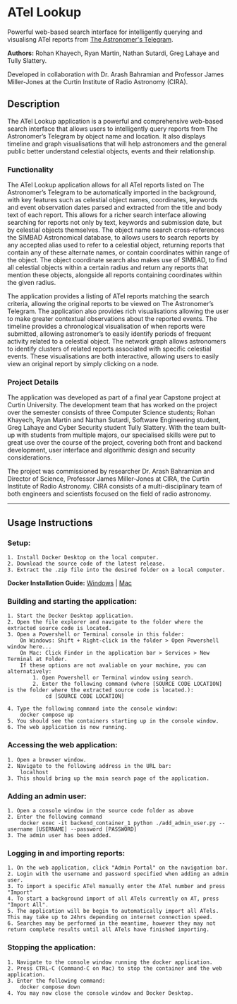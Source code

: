 # ATel Lookup

Powerful web-based search interface for intelligently querying and visualisng ATel reports from [The Astronomer's Telegram](https://astronomerstelegram.org/).

**Authors:** Rohan Khayech, Ryan Martin, Nathan Sutardi, Greg Lahaye and Tully Slattery.

Developed in collaboration with Dr. Arash Bahramian and Professor James Miller-Jones at the Curtin Institute of Radio Astronomy (CIRA).

## Description
The ATel Lookup application is a powerful and comprehensive web-based search interface that allows users to intelligently query reports from The Astronomer’s Telegram by object name and location. It also displays timeline and graph visualisations that will help astronomers and the general public better understand celestial objects, events and their relationship. 

### Functionality
The ATel Lookup application allows for all ATel reports listed on The Astronomer’s Telegram to be automatically imported in the background, with key features such as celestial object names, coordinates, keywords and event observation dates parsed and extracted from the title and body text of each report. This allows for a richer search interface allowing searching for reports not only by text, keywords and submission date, but by celestial objects themselves. The object name search cross-references the SIMBAD Astronomical database, to allows users to search reports by any accepted alias used to refer to a celestial object, returning reports that contain any of these alternate names, or contain coordinates within range of the object. The object coordinate search also makes use of SIMBAD, to find all celestial objects within a certain radius and return any reports that mention these objects, alongside all reports containing coordinates within the given radius. 

The application provides a listing of ATel reports matching the search criteria, allowing the original reports to be viewed on The Astronomer’s Telegram. The application also provides rich visualisations allowing the user to make greater contextual observations about the reported events. The timeline provides a chronological visualisation of when reports were submitted, allowing astronomer’s to easily identify periods of frequent activity related to a celestial object. The network graph allows astronomers to identify clusters of related reports associated with specific celestial events. These visualisations are both interactive, allowing users to easily view an original report by simply clicking on a node.

### Project Details

The application was developed as part of a final year Capstone project at Curtin University. The development team that has worked on the project over the semester consists of three Computer Science students; Rohan Khayech, Ryan Martin and Nathan Sutardi, Software Engineering student, Greg Lahaye and Cyber Security student Tully Slattery. With the team built-up with students from multiple majors, our specialised skills were put to great use over the course of the project, covering both front and backend development, user interface and algorithmic design and security considerations.  

The project was commissioned by researcher Dr. Arash Bahramian and Director of Science, Professor James Miller-Jones at CIRA, the Curtin Institute of Radio Astronomy. CIRA consists of a multi-disciplinary team of both engineers and scientists focused on the field of radio astronomy. 

___

## Usage Instructions
### Setup:
    1. Install Docker Desktop on the local computer.
    2. Download the source code of the latest release.
    3. Extract the .zip file into the desired folder on a local computer.

**Docker Installation Guide:** [Windows](https://docs.docker.com/desktop/windows/install) | [Mac](https://docs.docker.com/desktop/mac/install)


### Building and starting the application:
    1. Start the Docker Desktop application.
    2. Open the file explorer and navigate to the folder where the extracted source code is located.
    3. Open a Powershell or Terminal console in this folder:
        On Windows: Shift + Right-click in the folder > Open Powershell window here...
        On Mac: Click Finder in the application bar > Services > New Terminal at Folder.
        If these options are not avaliable on your machine, you can alternatively:
            1. Open Powershell or Terminal window using search.
            2. Enter the following command (where [SOURCE CODE LOCATION] is the folder where the extracted source code is located.):
                cd [SOURCE CODE LOCATION]

    4. Type the following command into the console window:
        docker compose up
    5. You should see the containers starting up in the console window.
    6. The web application is now running.

### Accessing the web application:
    1. Open a browser window.
    2. Navigate to the following address in the URL bar:
        localhost
    3. This should bring up the main search page of the application.

### Adding an admin user:
    1. Open a console window in the source code folder as above
    2. Enter the following command 
        docker exec -it backend_container_1 python ./add_admin_user.py --username [USERNAME] --password [PASSWORD]
    3. The admin user has been added.

### Logging in and importing reports:
    1. On the web application, click "Admin Portal" on the navigation bar.
    2. Login with the username and password specified when adding an admin user.
    3. To import a specific ATel manually enter the ATel number and press "Import"
    4. To start a background import of all ATels currently on AT, press "Import All". 
    5. The application will be begin to automatically import all ATels. This may take up to 24hrs depending on internet connection speed.
    6. Searches may be performed in the meantime, however they may not return complete results until all ATels have finished importing.

### Stopping the application:
    1. Navigate to the console window running the docker application.
    2. Press CTRL-C (Command-C on Mac) to stop the container and the web application.
    3. Enter the following command:
        docker compose down
    4. You may now close the console window and Docker Desktop.

